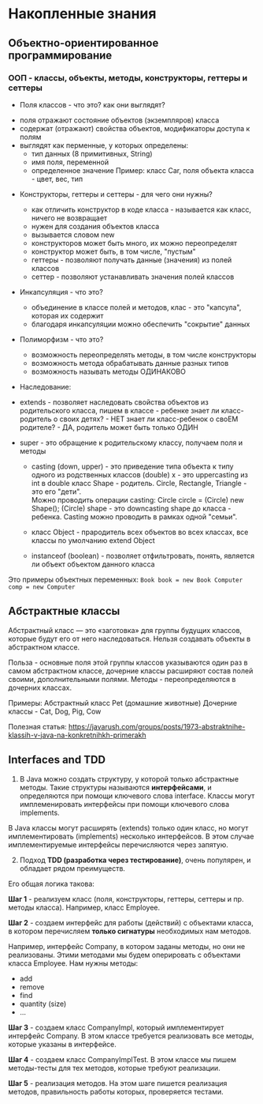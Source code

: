 # Накопленные знания

## Объектно-ориентированное программирование

### ООП - классы, объекты, методы, конструкторы, геттеры и сеттеры

* Поля классов - что это? как они выглядят?
- поля отражают состояние объектов (экземпляров) класса
- содержат (отражают) свойства объектов, модификаторы доступа к полям
- выглядят как перменные, у которых определены:
  - тип данных (8 примитивных, String)
  - имя поля, переменной
  - определенное значение
Пример:
  класс Car, поля объекта класса - цвет, вес, тип

* Конструкторы, геттеры и сеттеры - для чего они нужны?
  - как отличить конструктор в коде класса - называется как класс, ничего не возвращает
  - нужен для создания объектов класса
  - вызывается словом new 
  - конструкторов может быть много, их можно переопределят
  - конструктор может быть, в том числе, "пустым"
  - геттеры - позволяют получать данные (значения) из полей классов
  - сеттер - позволяют устанавливать значения полей классов

* Инкапсуляция - что это?
  - объединение в классе полей и методов, клас - это "капсула", которая их содержит
  - благодаря инкапсуляции можно обеспечить "сокрытие" данных 

* Полиморфизм - что это?
  - возможность переопределять методы, в том числе конструкторы
  - возможность метода обрабатывать данные разных типов
  - возможность называть методы ОДИНАКОВО

* Наследование:
- extends - позволяет наследовать свойства объектов из родительского класса, пишем в классе - ребенке
  знает ли класс-родитель о своих детях? - НЕТ
  знает ли класс-ребенок о своЕМ родителе? - ДА, родитель может быть только ОДИН

- super - это обращение к родительскому классу, получаем поля и методы
  
  - casting (down, upper) - это приведение типа объекта к типу одного из родственных классов
    (double) x - это uppercasting из int в double
    класс Shape - родитель. Circle, Rectangle, Triangle - это его "дети".  
  Можно проводить операции casting:
    Circle circle = (Circle) new Shape();
    (Circle) shape - это downcasting shape до класса - ребенка.
  Casting можно проводить в рамках одной "семьи".

  - класс Object - прародитель всех объектов во всех классах, все классы по умолчанию extend Object 
  
  - instanceof (boolean) - позволяет отфильтровать, понять, является ли объект объектом данного класса

Это примеры объектных переменных:
`Book book = new Book
Computer comp = new Computer`

## Абстрактные классы

Абстрактный класс — это «заготовка» для группы будущих классов, которые будут его от него наследоваться.
Нельзя создавать объекты в абстрактном классе.

Польза - основные поля этой группы классов указываются один раз в самом абстрактном классе, 
дочерние классы расширяют состав полей своими, дополнительными полями.
Методы - переопределяются в дочерних классах.

Примеры:
Абстрактный класс Pet (домашние животные) 
Дочерние классы - Cat, Dog, Pig, Cow 

Полезная статья:
https://javarush.com/groups/posts/1973-abstraktnihe-klassih-v-java-na-konkretnihkh-primerakh


## Interfaces and TDD
1. В Java можно создать структуру, у которой только абстрактные методы. 
Такие структуры называются **интерфейсами**, и определяются при помощи ключевого слова interface. 
Классы могут имплеменировать интерфейсы при помощи ключевого слова implements. 

В Java классы могут расширять (extends) только один класс, но могут имплементировать 
(implements) несколько интерфейсов. В этом случае имплементируемые интерфейсы перечисляются через запятую.

2. Подход **TDD (разработка через тестирование)**, очень популярен, и обладает рядом преимуществ. 

Его общая логика такова:

**Шаг 1** - реализуем класс (поля, конструкторы, геттеры, сеттеры и пр. методы класса).
Например, класс Employee.

**Шаг 2** - создаем интерфейс для работы (действий) с объектами класса, в котором перечисляем 
**только сигнатуры** необходимых нам методов.

Например, интерфейс Company, в котором заданы методы, но они не реализованы. 
Этими методами мы будем оперировать с объектами класса Employee.
Нам нужны методы:
- add
- remove
- find
- quantity (size)
- ...

**Шаг 3** - создаем класс CompanyImpl, который имплементирует интерфейс Company. 
В этом классе требуется реализовать все методы, которые указаны в интерфейсе.

**Шаг 4** - создаем класс CompanyImplTest.
В этом классе мы пишем методы-тесты для тех методов, которые 
требуют реализации.

**Шаг 5** - реализация методов.
На этом шаге пишется реализация методов, правильность работы которых, проверяется тестами.

